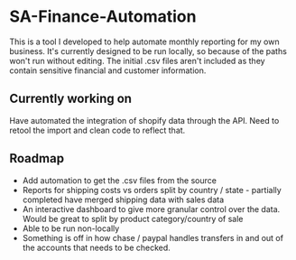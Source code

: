 # SA-Finance-Automation

This is a tool I developed to help automate monthly reporting for my own business. 
It's currently designed to be run locally, so because of the paths won't run without editing.
The initial .csv files aren't included as they contain sensitive financial and customer information.  

## Currently working on
Have automated the integration of shopify data through the API. Need to retool the import and clean code to reflect that. 
## Roadmap

<ul>
<li>Add automation to get the .csv files from the source</li>
<li>Reports for shipping costs vs orders split by country / state - partially completed have merged shipping data with sales data</li>
<li>An interactive dashboard to give more granular control over the data. Would be great to split by product category/country of sale</li>
<li>Able to be run non-locally</li>
<li>Something is off in how chase / paypal handles transfers in and out of the accounts that needs to be checked.</li>
</ul>
 
